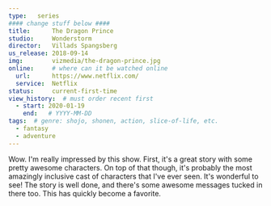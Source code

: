 ```yaml
---
type:   series
#### change stuff below ####
title:      The Dragon Prince
studio:     Wonderstorm
director:   Villads Spangsberg
us_release: 2018-09-14 
img:        vizmedia/the-dragon-prince.jpg 
online:     # where can it be watched online
  url:      https://www.netflix.com/
  service:  Netflix
status:     current-first-time
view_history:  # must order recent first
  - start: 2020-01-19 
    end:   # YYYY-MM-DD
tags:  # genre: shojo, shonen, action, slice-of-life, etc.
  - fantasy
  - adventure
---
```


Wow. I'm really impressed by this show. First, it's a great story with some pretty awesome characters. On top of that though, it's probably the most amazingly inclusive cast of characters that I've ever seen. It's wonderful to see! The story is well done, and there's some awesome messages tucked in there too. This has quickly become a favorite. 